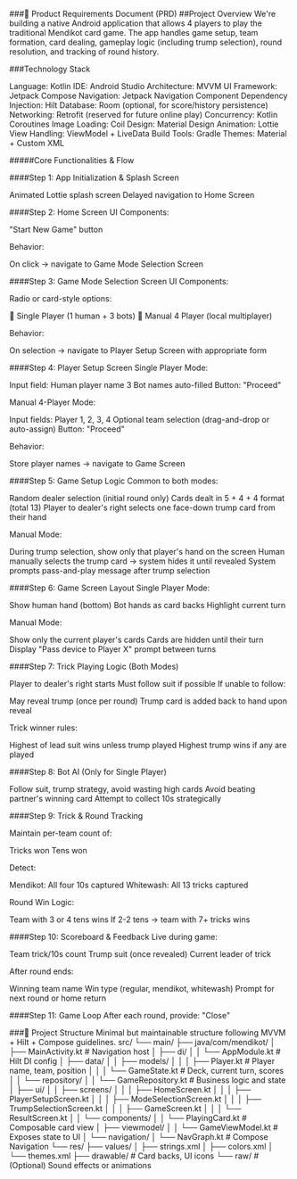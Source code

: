 ###🧾 Product Requirements Document (PRD)
##Project Overview
We're building a native Android application that allows 4 players to play the traditional Mendikot card game. The app handles game setup, team formation, card dealing, gameplay logic (including trump selection), round resolution, and tracking of round history.

###Technology Stack

Language: Kotlin
IDE: Android Studio
Architecture: MVVM
UI Framework: Jetpack Compose
Navigation: Jetpack Navigation Component
Dependency Injection: Hilt
Database: Room (optional, for score/history persistence)
Networking: Retrofit (reserved for future online play)
Concurrency: Kotlin Coroutines
Image Loading: Coil
Design: Material Design
Animation: Lottie
View Handling: ViewModel + LiveData
Build Tools: Gradle
Themes: Material + Custom XML

#####Core Functionalities & Flow

####Step 1: App Initialization & Splash Screen

Animated Lottie splash screen
Delayed navigation to Home Screen

####Step 2: Home Screen
UI Components:

"Start New Game" button

Behavior:

On click → navigate to Game Mode Selection Screen

####Step 3: Game Mode Selection Screen
UI Components:

Radio or card-style options:

🧍 Single Player (1 human + 3 bots)
🤝 Manual 4 Player (local multiplayer)



Behavior:

On selection → navigate to Player Setup Screen with appropriate form

####Step 4: Player Setup Screen
Single Player Mode:

Input field: Human player name
3 Bot names auto-filled
Button: "Proceed"

Manual 4-Player Mode:

Input fields: Player 1, 2, 3, 4
Optional team selection (drag-and-drop or auto-assign)
Button: "Proceed"

Behavior:

Store player names → navigate to Game Screen

####Step 5: Game Setup Logic
Common to both modes:

Random dealer selection (initial round only)
Cards dealt in 5 + 4 + 4 format (total 13)
Player to dealer's right selects one face-down trump card from their hand

Manual Mode:

During trump selection, show only that player's hand on the screen
Human manually selects the trump card → system hides it until revealed
System prompts pass-and-play message after trump selection

####Step 6: Game Screen Layout
Single Player Mode:

Show human hand (bottom)
Bot hands as card backs
Highlight current turn

Manual Mode:

Show only the current player's cards
Cards are hidden until their turn
Display "Pass device to Player X" prompt between turns

####Step 7: Trick Playing Logic (Both Modes)

Player to dealer's right starts
Must follow suit if possible
If unable to follow:

May reveal trump (once per round)
Trump card is added back to hand upon reveal



Trick winner rules:

Highest of lead suit wins unless trump played
Highest trump wins if any are played

####Step 8: Bot AI (Only for Single Player)

Follow suit, trump strategy, avoid wasting high cards
Avoid beating partner's winning card
Attempt to collect 10s strategically

####Step 9: Trick & Round Tracking

Maintain per-team count of:

Tricks won
Tens won


Detect:

Mendikot: All four 10s captured
Whitewash: All 13 tricks captured



Round Win Logic:

Team with 3 or 4 tens wins
If 2-2 tens → team with 7+ tricks wins

####Step 10: Scoreboard & Feedback
Live during game:

Team trick/10s count
Trump suit (once revealed)
Current leader of trick

After round ends:

Winning team name
Win type (regular, mendikot, whitewash)
Prompt for next round or home return

####Step 11: Game Loop
After each round, provide:
"Close"



###📁 Project Structure
Minimal but maintainable structure following MVVM + Hilt + Compose guidelines.
src/
└── main/
    ├── java/com/mendikot/
    │   ├── MainActivity.kt                  # Navigation host
    │   ├── di/
    │   │   └── AppModule.kt                 # Hilt DI config
    │   ├── data/
    │   │   ├── models/
    │   │   │   ├── Player.kt                # Player name, team, position
    │   │   │   └── GameState.kt             # Deck, current turn, scores
    │   │   └── repository/
    │   │       └── GameRepository.kt        # Business logic and state
    │   ├── ui/
    │   │   ├── screens/
    │   │   │   ├── HomeScreen.kt
    │   │   │   ├── PlayerSetupScreen.kt 
    │   │   │   ├── ModeSelectionScreen.kt
    │   │   │   ├── TrumpSelectionScreen.kt
    │   │   │   ├── GameScreen.kt
    │   │   │   └── ResultScreen.kt
    │   │   └── components/
    │   │       └── PlayingCard.kt           # Composable card view
    │   ├── viewmodel/
    │   │   └── GameViewModel.kt             # Exposes state to UI
    │   └── navigation/
    │       └── NavGraph.kt                  # Compose Navigation
    └── res/
        ├── values/
        │   ├── strings.xml
        │   ├── colors.xml
        │   └── themes.xml
        ├── drawable/                        # Card backs, UI icons
        └── raw/                             # (Optional) Sound effects or animations